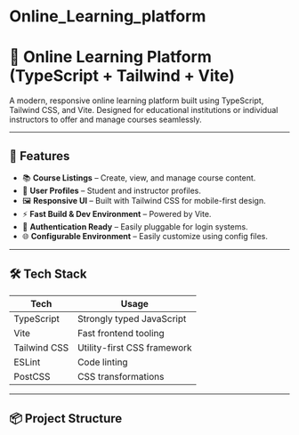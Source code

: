 # Online_Learning_platform
# 🧠 Online Learning Platform (TypeScript + Tailwind + Vite)

A modern, responsive online learning platform built using TypeScript, Tailwind CSS, and Vite. Designed for educational institutions or individual instructors to offer and manage courses seamlessly.

---

## 🚀 Features

- 📚 **Course Listings** – Create, view, and manage course content.
- 👤 **User Profiles** – Student and instructor profiles.
- 🖼️ **Responsive UI** – Built with Tailwind CSS for mobile-first design.
- ⚡ **Fast Build & Dev Environment** – Powered by Vite.
- 🔐 **Authentication Ready** – Easily pluggable for login systems.
- 🌐 **Configurable Environment** – Easily customize using config files.

---

## 🛠️ Tech Stack

| Tech              | Usage                       |
|------------------|-----------------------------|
| TypeScript        | Strongly typed JavaScript    |
| Vite              | Fast frontend tooling        |
| Tailwind CSS      | Utility-first CSS framework  |
| ESLint            | Code linting                 |
| PostCSS           | CSS transformations          |

---

## 📦 Project Structure

